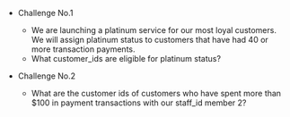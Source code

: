 - Challenge No.1
    - We are launching a platinum service for our most loyal customers. We will assign platinum status to customers that have had 40 or more transaction payments.
    - What customer_ids are eligible for platinum status?

- Challenge No.2
    - What are the customer ids of customers who have spent more than $100 in payment transactions with our staff_id member 2?